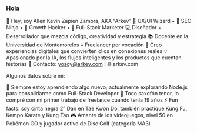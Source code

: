 ### Hola

👋 Hey, soy Allen Kevin Zapien Zamora, AKA “Arkev”
🧠 UX/UI Wizard • 🎯 SEO Ninja • 🧩 Growth Hacker • 📢 Full-Stack Marketer
💻 Diseñador + Desarrollador que mezcla código, creatividad y estrategia
📚 Docente en la Universidad de Montemorelos • Freelancer por vocación
🚀 Creo experiencias digitales que convierten clics en conexiones reales
💡 Apasionado por la IA, los flujos inteligentes y los productos que cuentan historias
📨 Contacto: yosoy@arkev.com | 🌐 arkev.com

Algunos datos sobre mi:

🌱 Siempre estoy aprendiendo algo nuevo; actualmente explorando Node.js para consolidarme como Full-Stack Developer
🎷 Toco saxofón tenor, lo compré con mi primer trabajo de freelance cuando tenía 19 años
⚡ Fun facts: soy cinta negra 2° Dan en Tae Kwon Do, también practiqué Kung Fu, Kempo Karate y Kung Tao
🎮 Amante de los videojuegos, nivel 50 en Pokémon GO y jugador activo de Disc Golf (categoría MA3)

